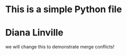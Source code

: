 # This is a simple Python file
# Diana Linville

we will change this to demonstrate merge conflicts!
